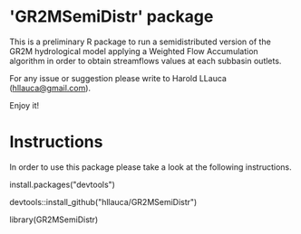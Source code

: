 'GR2MSemiDistr' package
========================
This is a preliminary R package to run a semidistributed version of the GR2M hydrological model applying a Weighted Flow Accumulation algorithm in order to obtain streamflows values at each subbasin outlets.

For any issue or suggestion please write to Harold LLauca (hllauca@gmail.com).

Enjoy it!


Instructions
============
In order to use this package please take a look at the following instructions.

install.packages("devtools")

devtools::install_github("hllauca/GR2MSemiDistr")

library(GR2MSemiDistr)
